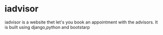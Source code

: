 # iadvisor
iadvisor is a website thet let's you book an appointment with the advisors. It is built using django,python and bootstarp

